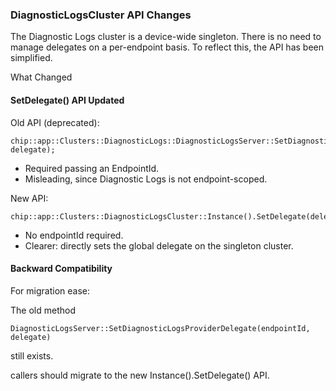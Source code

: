 ### DiagnosticLogsCluster API Changes

The Diagnostic Logs cluster is a device-wide singleton. There is no need to
manage delegates on a per-endpoint basis. To reflect this, the API has been
simplified.

What Changed

#### SetDelegate() API Updated

Old API (deprecated):

```
chip::app::Clusters::DiagnosticLogs::DiagnosticLogsServer::SetDiagnosticLogsProviderDelegate(endpointId, delegate);
```

-   Required passing an EndpointId.
-   Misleading, since Diagnostic Logs is not endpoint-scoped.

New API:

```
chip::app::Clusters::DiagnosticLogsCluster::Instance().SetDelegate(delegate);
```

-   No endpointId required.
-   Clearer: directly sets the global delegate on the singleton cluster.

#### Backward Compatibility

For migration ease:

The old method

```
DiagnosticLogsServer::SetDiagnosticLogsProviderDelegate(endpointId, delegate)
```

still exists.

callers should migrate to the new Instance().SetDelegate() API.
